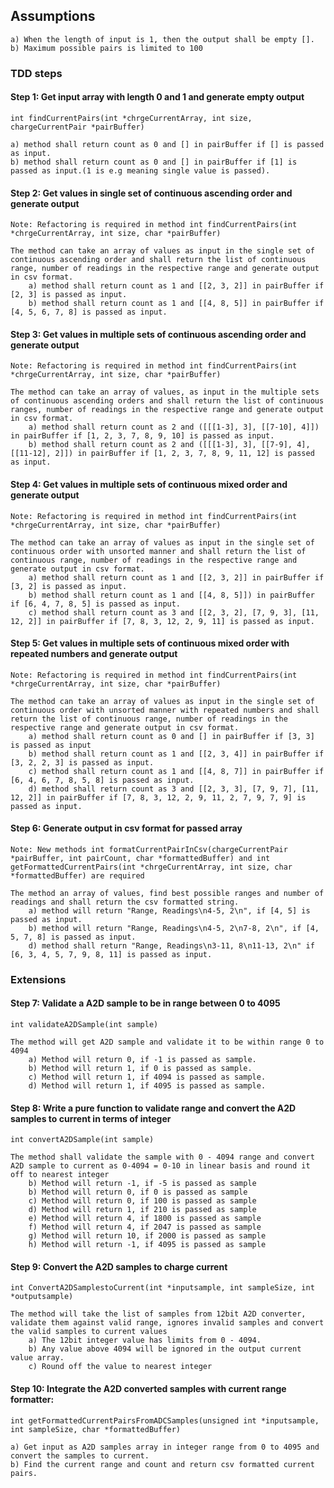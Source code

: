 ## Assumptions
	a) When the length of input is 1, then the output shall be empty [].
    b) Maximum possible pairs is limited to 100

### TDD steps
#### Step 1: Get input array with length 0 and 1 and generate empty output
    
    int findCurrentPairs(int *chrgeCurrentArray, int size, chargeCurrentPair *pairBuffer)

	a) method shall return count as 0 and [] in pairBuffer if [] is passed as input.
	b) method shall return count as 0 and [] in pairBuffer if [1] is passed as input.(1 is e.g meaning single value is passed).

#### Step 2: Get values in single set of continuous ascending order and generate output
    Note: Refactoring is required in method int findCurrentPairs(int *chrgeCurrentArray, int size, char *pairBuffer)

    The method can take an array of values as input in the single set of continuous ascending order and shall return the list of continuous range, number of readings in the respective range and generate output in csv format.
        a) method shall return count as 1 and [[2, 3, 2]] in pairBuffer if [2, 3] is passed as input.
        b) method shall return count as 1 and [[4, 8, 5]] in pairBuffer if [4, 5, 6, 7, 8] is passed as input.

#### Step 3: Get values in multiple sets of continuous ascending order and generate output
    Note: Refactoring is required in method int findCurrentPairs(int *chrgeCurrentArray, int size, char *pairBuffer)

    The method can take an array of values, as input in the multiple sets of continuous ascending orders and shall return the list of continuous ranges, number of readings in the respective range and generate output in csv format.
        a) method shall return count as 2 and ([[[1-3], 3], [[7-10], 4]]) in pairBuffer if [1, 2, 3, 7, 8, 9, 10] is passed as input.
        b) method shall return count as 2 and ([[[1-3], 3], [[7-9], 4], [[11-12], 2]]) in pairBuffer if [1, 2, 3, 7, 8, 9, 11, 12] is passed as input.

#### Step 4: Get values in multiple sets of continuous mixed order and generate output
    Note: Refactoring is required in method int findCurrentPairs(int *chrgeCurrentArray, int size, char *pairBuffer)

    The method can take an array of values as input in the single set of continuous order with unsorted manner and shall return the list of continuous range, number of readings in the respective range and generate output in csv format.
        a) method shall return count as 1 and [[2, 3, 2]] in pairBuffer if [3, 2] is passed as input.
        b) method shall return count as 1 and [[4, 8, 5]]) in pairBuffer if [6, 4, 7, 8, 5] is passed as input.
        c) method shall return count as 3 and [[2, 3, 2], [7, 9, 3], [11, 12, 2]] in pairBuffer if [7, 8, 3, 12, 2, 9, 11] is passed as input.

#### Step 5: Get values in multiple sets of continuous mixed order with repeated numbers and generate output
    Note: Refactoring is required in method int findCurrentPairs(int *chrgeCurrentArray, int size, char *pairBuffer)

    The method can take an array of values as input in the single set of continuous order with unsorted manner with repeated numbers and shall return the list of continuous range, number of readings in the respective range and generate output in csv format.
        a) method shall return count as 0 and [] in pairBuffer if [3, 3] is passed as input
        b) method shall return count as 1 and [[2, 3, 4]] in pairBuffer if [3, 2, 2, 3] is passed as input.
        c) method shall return count as 1 and [[4, 8, 7]] in pairBuffer if [6, 4, 6, 7, 8, 5, 8] is passed as input.
        d) method shall return count as 3 and [[2, 3, 3], [7, 9, 7], [11, 12, 2]] in pairBuffer if [7, 8, 3, 12, 2, 9, 11, 2, 7, 9, 7, 9] is passed as input.

#### Step 6: Generate output in csv format for passed array
    Note: New methods int formatCurrentPairInCsv(chargeCurrentPair *pairBuffer, int pairCount, char *formattedBuffer) and int getFormattedCurrentPairs(int *chrgeCurrentArray, int size, char *formattedBuffer) are required

	The method an array of values, find best possible ranges and number of readings and shall return the csv formatted string.
        a) method will return "Range, Readings\n4-5, 2\n", if [4, 5] is passed as input.
        b) method will return "Range, Readings\n4-5, 2\n7-8, 2\n", if [4, 5, 7, 8] is passed as input.
        d) method shall return "Range, Readings\n3-11, 8\n11-13, 2\n" if [6, 3, 4, 5, 7, 9, 8, 11] is passed as input.


### Extensions
#### Step 7: Validate a A2D sample to be in range between 0 to 4095
    int validateA2DSample(int sample)
    
    The method will get A2D sample and validate it to be within range 0 to 4094
        a) Method will return 0, if -1 is passed as sample.
        b) Method will return 1, if 0 is passed as sample.
        c) Method will return 1, if 4094 is passed as sample.
        d) Method will return 1, if 4095 is passed as sample.

#### Step 8: Write a pure function to validate range and convert the A2D samples to current in terms of integer
    int convertA2DSample(int sample)
    
    The method shall validate the sample with 0 - 4094 range and convert A2D sample to current as 0-4094 = 0-10 in linear basis and round it off to nearest integer
        b) Method will return -1, if -5 is passed as sample
        b) Method will return 0, if 0 is passed as sample
        c) Method will return 0, if 100 is passed as sample
        d) Method will return 1, if 210 is passed as sample
        e) Method will return 4, if 1800 is passed as sample
        f) Method will return 4, if 2047 is passed as sample
        g) Method will return 10, if 2000 is passed as sample
        h) Method will return -1, if 4095 is passed as sample

#### Step 9: Convert the A2D samples to charge current
    int ConvertA2DSamplestoCurrent(int *inputsample, int sampleSize, int *outputsample)

    The method will take the list of samples from 12bit A2D converter, validate them against valid range, ignores invalid samples and convert the valid samples to current values
	    a) The 12bit integer value has limits from 0 - 4094.
	    b) Any value above 4094 will be ignored in the output current value array.
        c) Round off the value to nearest integer

#### Step 10: Integrate the A2D converted samples with current range formatter:
    int getFormattedCurrentPairsFromADCSamples(unsigned int *inputsample, int sampleSize, char *formattedBuffer)

	a) Get input as A2D samples array in integer range from 0 to 4095 and convert the samples to current.
	b) Find the current range and count and return csv formatted current pairs.
